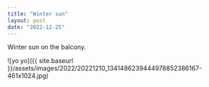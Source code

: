 ```yaml
---
title: "Winter sun"
layout: post
date: "2022-12-25"
---
```


Winter sun on the balcony.

![yo yo]({{ site.baseurl }}/assets/images/2022/20221210_1341486239444978852386167-461x1024.jpg)
